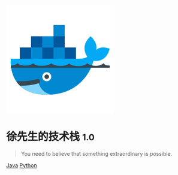 ![logo](assets/images/framework/icon.svg)

# 徐先生的技术栈 <small>1.0</small>

> You need to believe that something extraordinary is possible.

[Java](java/)
[Python](python/)
